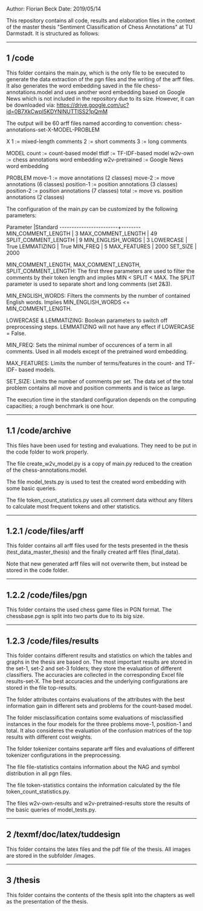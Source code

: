 Author:		Florian Beck
Date:		2019/05/14

This repository contains all code, results and elaboration files 
in the context of the master thesis "Sentiment Classification of 
Chess Annotations" at TU Darmstadt. It is structured as follows:

-----------------------------------------------------------------
1 /code
-----------------------------------------------------------------

This folder contains the main.py, which is the only file to be 
executed to generate the data extraction of the pgn files and the 
writing of the arff files. It also generates the word embedding 
saved in the file chess-annotations.model and uses another word 
embedding based on Google News which is not included in the 
repository due to its size. However, it can be downloaded via:
https://drive.google.com/uc?id=0B7XkCwpI5KDYNlNUTTlSS21pQmM

The output will be 60 arff files named according to convention:
chess-annotations-set-X-MODEL-PROBLEM

X
1 := mixed-length comments
2 := short comments
3 := long comments

MODEL
count			:= count-based model
tfidf			:= TF-IDF-based model
w2v-own			:= chess annotations word embedding
w2v-pretrained	:= Google News word embedding

PROBLEM
move-1		:= move annotations (2 classes)
move-2		:= move annotations (6 classes)
position-1	:= position annotations (3 classes)
position-2	:= position annotations (7 classes)
total		:= move vs. position annotations (2 classes)

The configuration of the main.py can be customized by the 
following parameters:

Parameter				|Standard
------------------------+--------
MIN_COMMENT_LENGTH		|       3
MAX_COMMENT_LENGTH		|      49
SPLIT_COMMENT_LENGTH	|       9
MIN_ENGLISH_WORDS		|       3
LOWERCASE				|    True
LEMMATIZING				|    True
MIN_FREQ				|       5
MAX_FEATURES			|    2000
SET_SIZE				|    2000

MIN_COMMENT_LENGTH, MAX_COMMENT_LENGTH, SPLIT_COMMENT_LENGTH:
The first three parameters are used to filter the comments by 
their token length and implies MIN < SPLIT < MAX. The SPLIT 
parameter is used to separate short and long comments (set 2&3). 

MIN_ENGLISH_WORDS:
Filters the comments by the number of contained English words. 
Implies MIN_ENGLISH_WORDS <= MIN_COMMENT_LENGTH.

LOWERCASE & LEMMATIZING:
Boolean parameters to switch off preprocessing steps. 
LEMMATIZING will not have any effect if LOWERCASE = False.

MIN_FREQ:
Sets the minimal number of occurences of a term in all comments. 
Used in all models except of the pretrained word embedding.

MAX_FEATURES:
Limits the number of terms/features in the count- and TF-IDF-
based models.

SET_SIZE:
Limits the number of comments per set. The data set of the total 
problem contains all move and position comments and is twice as 
large.

The execution time in the standard configuration depends on the 
computing capacities; a rough benchmark is one hour.

-----------------------------------------------------------------
1.1 /code/archive
-----------------------------------------------------------------

This files have been used for testing and evaluations. They need 
to be put in the code folder to work properly.

The file create_w2v_model.py is a copy of main.py reduced to the 
creation of the chess-annotations.model.

The file model_tests.py is used to test the created word 
embedding with some basic queries.

The file token_count_statistics.py uses all comment data without 
any filters to calculate most frequent tokens and other 
statistics.

-----------------------------------------------------------------
1.2.1 /code/files/arff
-----------------------------------------------------------------

This folder contains all arff files used for the tests presented 
in the thesis (test_data_master_thesis) and the finally created 
arff files (final_data).

Note that new generated arff files will not overwrite them, but 
instead be stored in the code folder.

-----------------------------------------------------------------
1.2.2 /code/files/pgn
-----------------------------------------------------------------

This folder contains the used chess game files in PGN format. 
The chessbase.pgn is split into two parts due to its big size.

-----------------------------------------------------------------
1.2.3 /code/files/results
-----------------------------------------------------------------

This folder contains different results and statistics on which 
the tables and graphs in the thesis are based on. The most 
important results are stored in the set-1, set-2 and set-3 
folders; they store the evaluation of different classifiers. 
The accuracies are collected in the corresponding Excel file 
results-set-X. The best accuracies and the underlying 
configurations are stored in the file top-results.

The folder attributes contains evaluations of the attributes 
with the best information gain in different sets and problems 
for the count-based model.

The folder misclassification contains some evaluations of 
misclassified instances in the four models for the three problems 
move-1, position-1 and total. It also consideres the evaluation 
of the confusion matrices of the top results with different cost 
weights.

The folder tokenizer contains separate arff files and evaluations 
of different tokenizer configurations in the preprocessing.

The file file-statistics contains information about the NAG and 
symbol distribution in all pgn files.

The file token-statistics contains the information calculated by 
the file token_count_statistics.py.

The files w2v-own-results and w2v-pretrained-results store the 
results of the basic queries of model_tests.py.

-----------------------------------------------------------------
2 /texmf/doc/latex/tuddesign
-----------------------------------------------------------------

This folder contains the latex files and the pdf file of the 
thesis. All images are stored in the subfolder /images.

-----------------------------------------------------------------
3 /thesis
-----------------------------------------------------------------

This folder contains the contents of the thesis split into the 
chapters as well as the presentation of the thesis.